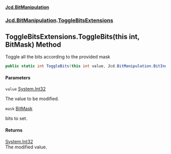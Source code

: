 #### [Jcd.BitManipulation](index.md 'index')
### [Jcd.BitManipulation](Jcd.BitManipulation.md 'Jcd.BitManipulation').[ToggleBitsExtensions](Jcd.BitManipulation.ToggleBitsExtensions.md 'Jcd.BitManipulation.ToggleBitsExtensions')

## ToggleBitsExtensions.ToggleBits(this int, BitMask) Method

Toggle all the bits according to the provided mask

```csharp
public static int ToggleBits(this int value, Jcd.BitManipulation.BitIndexers.BitMask mask);
```
#### Parameters

<a name='Jcd.BitManipulation.ToggleBitsExtensions.ToggleBits(thisint,Jcd.BitManipulation.BitIndexers.BitMask).value'></a>

`value` [System.Int32](https://docs.microsoft.com/en-us/dotnet/api/System.Int32 'System.Int32')

The value to be modified.

<a name='Jcd.BitManipulation.ToggleBitsExtensions.ToggleBits(thisint,Jcd.BitManipulation.BitIndexers.BitMask).mask'></a>

`mask` [BitMask](Jcd.BitManipulation.BitIndexers.BitMask.md 'Jcd.BitManipulation.BitIndexers.BitMask')

bits to set.

#### Returns
[System.Int32](https://docs.microsoft.com/en-us/dotnet/api/System.Int32 'System.Int32')  
The modified value.